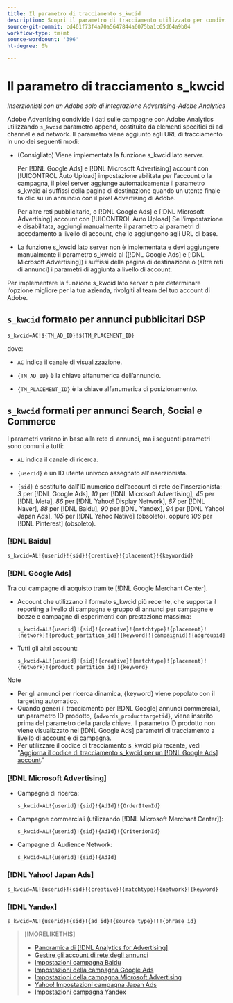 ```yaml
---
title: Il parametro di tracciamento s_kwcid
description: Scopri il parametro di tracciamento utilizzato per condividere i dati di Adobe Advertising con Adobe Analytics.
source-git-commit: cd461f73f4a70a5647844a6075ba1c65d64a9b04
workflow-type: tm+mt
source-wordcount: '396'
ht-degree: 0%

---
```


# Il parametro di tracciamento s_kwcid

*Inserzionisti con un Adobe solo di integrazione Advertising-Adobe Analytics*

<!-- Where should this go? It probably belongs in the Analytics integration chapter, but I'll need to fit it in/create context around it/explain more about implementation and how this works.  SPECIFICALLY, I'll need to update the second section that explains when/where to add the code for DSP clients. -->

Adobe Advertising condivide i dati sulle campagne con Adobe Analytics utilizzando `s_kwcid` parametro append, costituito da elementi specifici di ad channel e ad network. Il parametro viene aggiunto agli URL di tracciamento in uno dei seguenti modi:

* (Consigliato<!--; the only option for Advertising DSP-->) Viene implementata la funzione s_kwcid lato server.

   Per [!DNL Google Ads] e [!DNL Microsoft Advertising] account con [!UICONTROL Auto Upload] impostazione abilitata per l’account o la campagna, il pixel server aggiunge automaticamente il parametro s_kwcid ai suffissi della pagina di destinazione quando un utente finale fa clic su un annuncio <!-- click a search ad or views a display ad --> con il pixel Advertising di Adobe.

   Per altre reti pubblicitarie, o [!DNL Google Ads] e [!DNL Microsoft Advertising] account con [!UICONTROL Auto Upload] Se l’impostazione è disabilitata, aggiungi manualmente il parametro ai parametri di accodamento a livello di account, che lo aggiungono agli URL di base.

* <!-- (Search, Social, & Commerce only) -->La funzione s_kwcid lato server non è implementata e devi aggiungere manualmente il parametro s_kwcid al ([!DNL Google Ads] e [!DNL Microsoft Advertising]) i suffissi della pagina di destinazione o (altre reti di annunci) i parametri di aggiunta a livello di account.

Per implementare la funzione s_kwcid lato server o per determinare l’opzione migliore per la tua azienda, rivolgiti al team del tuo account di Adobe.

## `s_kwcid` formato per annunci pubblicitari DSP

`s_kwcid=AC!${TM_AD_ID}!${TM_PLACEMENT_ID}`

dove:

* `AC` indica il canale di visualizzazione.

* `{TM_AD_ID}` è la chiave alfanumerica dell’annuncio.

* `{TM_PLACEMENT_ID}` è la chiave alfanumerica di posizionamento.

## `s_kwcid` formati per annunci Search, Social e Commerce

I parametri variano in base alla rete di annunci, ma i seguenti parametri sono comuni a tutti:

* `AL` indica il canale di ricerca. <!-- what about social/Facebook, and display ads on Google (like Gmail, YouTube)? -->

* `{userid}` è un ID utente univoco assegnato all’inserzionista.

* `{sid}` è sostituito dall’ID numerico dell’account di rete dell’inserzionista: *3* per [!DNL Google Ads], *10* per [!DNL Microsoft Advertising], *45* per [!DNL Meta], *86* per [!DNL Yahoo! Display Network], *87* per [!DNL Naver], *88* per [!DNL Baidu], *90* per [!DNL Yandex], *94* per [!DNL Yahoo! Japan Ads], *105* per [!DNL Yahoo Native] (obsoleto), oppure *106* per [!DNL Pinterest] (obsoleto).

### [!DNL Baidu]

`s_kwcid=AL!{userid}!{sid}!{creative}!{placement}!{keywordid}`

### [!DNL Google Ads]

Tra cui campagne di acquisto tramite [!DNL Google Merchant Center].

* Account che utilizzano il formato s_kwcid più recente, che supporta il reporting a livello di campagna e gruppo di annunci per campagne e bozze e campagne di esperimenti con prestazione massima:

   `s_kwcid=AL!{userid}!{sid}!{creative}!{matchtype}!{placement}!{network}!{product_partition_id}!{keyword}!{campaignid}!{adgroupid}`

* Tutti gli altri account:

   `s_kwcid=AL!{userid}!{sid}!{creative}!{matchtype}!{placement}!{network}!{product_partition_id}!{keyword}`

>[!NOTE]
>
>* Per gli annunci per ricerca dinamica, {keyword} viene popolato con il targeting automatico.
>* Quando generi il tracciamento per [!DNL Google] annunci commerciali, un parametro ID prodotto, `{adwords_producttargetid}`, viene inserito prima del parametro della parola chiave. Il parametro ID prodotto non viene visualizzato nel [!DNL Google Ads] parametri di tracciamento a livello di account e di campagna.
>* Per utilizzare il codice di tracciamento s_kwcid più recente, vedi &quot;[Aggiorna il codice di tracciamento s_kwcid per un [!DNL Google Ads] account](/help/search-social-commerce/campaign-management/accounts/update-skwcid-google.md).&quot;


<!--

### [!DNL Meta]

`s_kwcid=AL!{userid}!{sid}!{{ad.id}}!{{campaign.id}}!{{adset.id}}`

where:

* `{{ad.id}}` is the unique numeric ID for the ad/creative.

* `{{campaign.id}}` is the unique ID for the campaign.

* `{{adset.id}}` is the unique ID for the ad set.

-->

### [!DNL Microsoft Advertising]

* Campagne di ricerca:

   `s_kwcid=AL!{userid}!{sid}!{AdId}!{OrderItemId}`

* Campagne commerciali (utilizzando [!DNL Microsoft Merchant Center]):

   `s_kwcid=AL!{userid}!{sid}!{AdId}!{CriterionId}`

* Campagne di Audience Network:

   `s_kwcid=AL!{userid}!{sid}!{AdId}`

### [!DNL Yahoo! Japan Ads]

`s_kwcid=AL!{userid}!{sid}!{creative}!{matchtype}!{network}!{keyword}`

### [!DNL Yandex]

`s_kwcid=AL!{userid}!{sid}!{ad_id}!{source_type}!!!{phrase_id}`

>[!MORELIKETHIS]
>
>* [Panoramica di [!DNL Analytics for Advertising]](/help/integrations/analytics/overview.md)
>* [Gestire gli account di rete degli annunci](/help/search-social-commerce/campaign-management/accounts/ad-network-account-manage.md)
>* [Impostazioni campagna Baidu](/help/search-social-commerce/campaign-management/campaigns/campaign-settings-baidu.md)
>* [Impostazioni della campagna Google Ads](/help/search-social-commerce/campaign-management/campaigns/campaign-settings-google.md)
>* [Impostazioni della campagna Microsoft Advertising](/help/search-social-commerce/campaign-management/campaigns/campaign-settings-microsoft.md)
>* [Yahoo! Impostazioni campagna Japan Ads](/help/search-social-commerce/campaign-management/campaigns/campaign-settings-yahoo-japan.md)
>* [Impostazioni campagna Yandex](/help/search-social-commerce/campaign-management/campaigns/campaign-settings-yandex.md)

